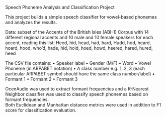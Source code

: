 Speech Phoneme Analysis and Classification Project

This project builds a simple speech classifier for vowel-based phonemes and analyzes the results.  

Data:  subset of the Accents of the British Isles (ABI-1) Corpus with 14 different regional accents and 10 male and 10 female speakers for each accent, reading this list:
Heed, hid, head, had, hard, Hudd, hod, heard, hoard, hood, who’d, hade, hid, hoid, hoed, howd, heered, hared, hured, heed 

The CSV file contains:
• Speaker label 
• Gender (M/F) 
• Word 
• Vowel Phoneme (in ARPABET notation) 
• A class number e.g. 1, 2, 3 (each particular ARPABET symbol should have the same class number/label) 
• Formant 1 
• Formant 2 
• Formant 3 

OcenAudio was used to extract formant frequencies and a K-Nearest Neighbor classifier was used to classify speech phonemes based on formant frequencies.  
Both Euclidean and Manhattan distance metrics were used in addition to F1 score for classification evaluation.
